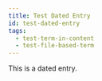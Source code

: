 ```yaml
---
title: Test Dated Entry
id: test-dated-entry
tags:
  - test-term-in-content
  - test-file-based-term
---
```

This is a dated entry.